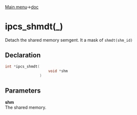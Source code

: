 [Main menu](../../Readme.md)->[doc](../ipcs-doc.md)

# ipcs_shmdt(\_)

Detach the shared memory semgent. It a mask of `shmdt(shm_id)`

## **Declaration**

```C
int *ipcs_shmdt(
                    void *shm
                )
```

## **Parameters**
**shm**  
The shared memory.
